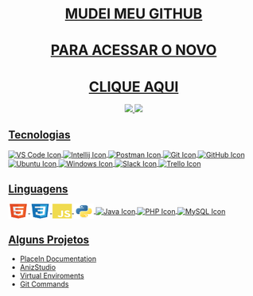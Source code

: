 <h1 style="text-align: center"><a href="https://github.com/eriick-monteiro">MUDEI MEU GITHUB</a></h1>
<h1 style="text-align: center"><a href="https://github.com/eriick-monteiro">PARA ACESSAR O NOVO</a></h1>
<h1 style="text-align: center"><a href="https://github.com/eriick-monteiro">CLIQUE AQUI</a></h1>

<div align="center">
    <a href="https://github.com/BiraBalaZ">
    <img height="160em" src="https://github-readme-stats.vercel.app/api?username=birabalaz&show_icons=true&theme=dracula&include_all_commits=true&count_private=true&borders=false"/>
    <img height="160em" src="https://github-readme-stats.vercel.app/api/top-langs/?username=birabalaz&layout=compact&langs_count=8&theme=dracula&hide_&card_width=365"/>
</div>

<div style="display: inline_block">

  ## Tecnologias
  <img align="center" alt="VS Code Icon"  height="30" width="40" src="https://cdn.jsdelivr.net/gh/devicons/devicon/icons/vscode/vscode-original.svg" />
  <img align="center" alt="Intellij Icon" height="40" width="40" src="https://cdn.jsdelivr.net/gh/devicons/devicon@latest/icons/intellij/intellij-original.svg" />
  <img align="center" alt="Postman Icon"  height="30" width="40" src="https://cdn.jsdelivr.net/gh/devicons/devicon@latest/icons/postman/postman-original.svg" />
  <img align="center" alt="Git Icon"      height="30" width="40" src="https://cdn.jsdelivr.net/gh/devicons/devicon/icons/git/git-original.svg" />
  <img align="center" alt="GitHub Icon"   height="30" width="30" src="https://user-images.githubusercontent.com/85596186/197550500-e095478b-f97b-43d1-9df1-02718e3ba928.png" />
  <img align="center" alt="Ubuntu Icon"   height="30" width="40" src="https://cdn.jsdelivr.net/gh/devicons/devicon@latest/icons/ubuntu/ubuntu-original.svg" />
  <img align="center" alt="Windows Icon"  height="30" width="40" src="https://cdn.jsdelivr.net/gh/devicons/devicon/icons/windows8/windows8-original.svg" />
  <img align="center" alt="Slack Icon"    height="30" width="40" src="https://cdn.jsdelivr.net/gh/devicons/devicon/icons/slack/slack-original.svg" />
  <img align="center" alt="Trello Icon"   height="30" width="40" src="https://cdn.jsdelivr.net/gh/devicons/devicon/icons/trello/trello-plain.svg" />
 
  ## Linguagens
  <img align="center" alt="HTML Icon"   height="30" width="40" src="https://raw.githubusercontent.com/devicons/devicon/master/icons/html5/html5-original.svg">
  <img align="center" alt="CSS Icon"    height="30" width="40" src="https://raw.githubusercontent.com/devicons/devicon/master/icons/css3/css3-original.svg">
  <img align="center" alt="Js Icon"     height="30" width="40" src="https://raw.githubusercontent.com/devicons/devicon/master/icons/javascript/javascript-plain.svg">
  <img align="center" alt="Python Icon" height="30" width="40" src="https://raw.githubusercontent.com/devicons/devicon/master/icons/python/python-original.svg">
  <img align="center" alt="Java Icon"   height="40" width="40" src="https://cdn.jsdelivr.net/gh/devicons/devicon@latest/icons/java/java-original.svg">
  <img align="center" alt="PHP Icon"    height="40" width="40" src="https://cdn.jsdelivr.net/gh/devicons/devicon@latest/icons/php/php-original.svg">
  <img align="center" alt="MySQL Icon"  height="50" width="60" src="https://cdn.jsdelivr.net/gh/devicons/devicon@latest/icons/mysql/mysql-original-wordmark.svg">
</div>

## Alguns Projetos
<div>
  <ul>
    <li><a target="_blank" href="https://eriick-monteiro.github.io/PlaceInDocumentation/">PlaceIn Documentation</a>
    <li><a target="_blank" href="https://eriick-monteiro.github.io/AnizStudio/">AnizStudio</a>
    <li><a target="_blank" href="https://eriick-monteiro.github.io/VirtualEnviroments/">Virtual Enviroments</li>
    <li><a target="_blank" href="https://eriick-monteiro.github.io/Git-Commands/">Git Commands</li>
  </ul>
</div>
